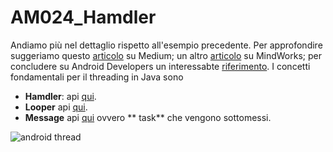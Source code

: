 # AM024_Hamdler

Andiamo più nel dettaglio rispetto all'esempio precedente. Per approfondire suggeriamo questo [articolo](https://medium.com/@jagsaund/android-handler-internals-b5d49eba6977) su Medium; un altro [articolo](https://blog.mindorks.com/android-core-looper-handler-and-handlerthread-bd54d69fe91a) su MindWorks; per concludere su Android Developers un interessabte [riferimento](https://developer.android.com/training/multiple-threads/communicate-ui.html). I concetti fondamentali per il threading in Java sono
- **Hamdler**: api [qui](https://developer.android.com/reference/android/os/Handler.html).
- **Looper** api [qui](https://developer.android.com/reference/android/os/Looper.html).
- **Message** api [qui](https://developer.android.com/reference/android/os/Message.html) ovvero ** task** che vengono sottomessi.

![android thread](http://3.bp.blogspot.com/-urq0WyI6kjs/TsJZbbT5oOI/AAAAAAAACdQ/8z540EWDrzA/s1600/android_threading.png)
